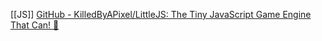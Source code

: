 [[JS]]
[GitHub - KilledByAPixel/LittleJS: The Tiny JavaScript Game Engine That Can! 🚂](https://github.com/KilledByAPixel/LittleJS)
